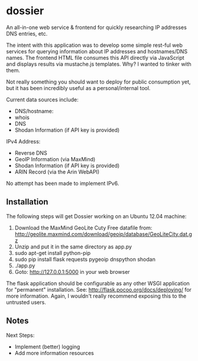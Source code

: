 dossier
=======

An all-in-one web service & frontend for quickly researching IP addresses DNS entries, etc.

The intent with this application was to develop some simple rest-ful web services for querying information about IP addresses and hostnames/DNS names. The frontend HTML file consumes this API directly via JavaScript and displays results via mustache.js templates. Why? I wanted to tinker with them.

Not really something you should want to deploy for public consumption yet, but it has been incredibly useful as a personal/internal tool.

Current data sources include:
* DNS/hostname:
* whois
* DNS
* Shodan Information (if API key is provided)

IPv4 Address:
* Reverse DNS
* GeoIP Information (via MaxMind)
* Shodan Information (if API key is provided)
* ARIN Record (via the Arin WebAPI)

No attempt has been made to implement IPv6.

Installation
------------

The following steps will get Dossier working on an Ubuntu 12.04 machine:

1. Download the MaxMind GeoLite Cuty Free datafile from: http://geolite.maxmind.com/download/geoip/database/GeoLiteCity.dat.gz
2. Unzip and put it in the same directory as app.py
3. sudo apt-get install python-pip
4. sudo pip install flask requests pygeoip dnspython shodan
5. ./app.py
6. Goto: http://127.0.0.1:5000 in your web browser

The flask application should be configurable as any other WSGI application for "permanent" installation. See: http://flask.pocoo.org/docs/deploying/ for more information. Again, I wouldn't really recommend exposing this to the untrusted users.

Notes
-----

Next Steps:
* Implement (better) logging
* Add more information resources